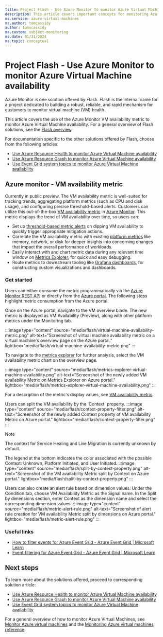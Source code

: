 ```yaml
---
title: Project Flash - Use Azure Monitor to monitor Azure Virtual Machine availability
description: This article covers important concepts for monitoring Azure virtual machine availability using the Azure Monitor VM availability metric.
ms.service: azure-virtual-machines
ms.author: tomcassidy
author: tomvcassidy
ms.custom: subject-monitoring
ms.date: 01/31/2024
ms.topic: conceptual
---
```


# Project Flash - Use Azure Monitor to monitor Azure Virtual Machine availability

Azure Monitor is one solution offered by Flash. Flash is the internal name for a project dedicated to building a robust, reliable, and rapid mechanism for customers to monitor virtual machine (VM) health.

This article covers the use of the Azure Monitor VM availability metric to monitor Azure Virtual Machine availability. For a general overview of Flash solutions, see the [Flash overview](flash-overview.md).

For documentation specific to the other solutions offered by Flash, choose from the following articles:
* [Use Azure Resource Health to monitor Azure Virtual Machine availability](flash-azure-resource-health.md)
* [Use Azure Resource Graph to monitor Azure Virtual Machine availability](flash-azure-resource-graph.md)
* [Use Event Grid system topics to monitor Azure Virtual Machine availability](flash-event-grid-system-topic.md)

## Azure monitor - VM availability metric

Currently in public preview. The VM availability metric is well-suited for tracking trends, aggregating platform metrics (such as CPU and disk usage), and configuring precise threshold-based alerts. Customers can utilize this out-of-the-box [VM availability metric](monitor-vm-reference.md#vm-availability-metric-preview) in [Azure Monitor](/azure/azure-monitor/platform/alerts-overview). This metric displays the trend of VM availability over time, so users can:

- Set up [threshold-based metric alerts](/azure/azure-monitor/alerts/alerts-create-new-alert-rule?tabs=metric) on dipping VM availability to quickly trigger appropriate mitigation actions.
- Correlate the VM availability metric with existing [platform metrics](/azure/azure-monitor/essentials/data-platform-metrics) like memory, network, or disk for deeper insights into concerning changes that impact the overall performance of workloads.
- Easily interact with and chart metric data during any relevant time window on [Metrics Explorer](/azure/azure-monitor/essentials/metrics-getting-started), for quick and easy debugging.
- Route metrics to downstream tooling like [Grafana dashboards](/azure/azure-monitor/visualize/grafana-plugin), for constructing custom visualizations and dashboards.

### Get started

Users can either consume the metric programmatically via the [Azure Monitor REST API](/rest/api/monitor/metrics) or directly from the [Azure portal](https://portal.azure.com/). The following steps highlight metric consumption from the Azure portal.

Once on the Azure portal, navigate to the VM overview blade. The new metric is displayed as VM Availability (Preview), along with other platform metrics under the Monitoring tab.

   :::image type="content" source="media/flash/virtual-machine-availability-metric.png" alt-text="Screenshot of virtual machine availability metric on a virtual machine's overview page on the Azure portal." lightbox="media/flash/virtual-machine-availability-metric.png" :::

To navigate to the [metrics explorer](/azure/azure-monitor/essentials/metrics-getting-started) for further analysis, select the VM availability metric chart on the overview page.

   :::image type="content" source="media/flash/metrics-explorer-virtual-machine-availability.png" alt-text="Screenshot of the newly added VM availability Metric on Metrics Explorer on Azure portal." lightbox="media/flash/metrics-explorer-virtual-machine-availability.png" :::

For a description of the metric's display values, see [VM availability metric](monitor-vm-reference.md#vm-availability-metric-preview).

Users can split the VM availability by the 'Context' property.
   :::image type="content" source="media/flash/context-property-filter.png" alt-text="Screenshot of the newly added Context property of VM availability Metric on Azure portal." lightbox="media/flash/context-property-filter.png" :::

> [!NOTE]
> The context for Service Healing and Live Migration is currently unknown by default.

The legend at the bottom indicates the color associated with the possible Context: Unknown, Platform Initiated, and User Initiated.
   :::image type="content" source="media/flash/split-by-context-property.png" alt-text="Screenshot of the VM availability Metric split by Context on Azure portal." lightbox="media/flash/split-by-context-property.png" :::

Users can also create an alert rule based on dimension values. Under the Condition tab, choose VM Availability Metric as the Signal name. In the Split by dimensions section, enter Context as the dimension name and select the corresponding dimension values.
   :::image type="content" source="media/flash/metric-alert-rule.png" alt-text="Screenshot of alert rule creation for VM availability Metric split by dimensions on Azure portal." lightbox="media/flash/metric-alert-rule.png" :::

### Useful links

- [How to filter events for Azure Event Grid - Azure Event Grid | Microsoft Learn](/azure/event-grid/how-to-filter-events)
- [Event filtering for Azure Event Grid - Azure Event Grid | Microsoft Learn](/azure/event-grid/event-filtering#advanced-filtering)

## Next steps

To learn more about the solutions offered, proceed to corresponding solution article:
* [Use Azure Resource Health to monitor Azure Virtual Machine availability](flash-azure-resource-health.md)
* [Use Azure Resource Graph to monitor Azure Virtual Machine availability](flash-azure-resource-graph.md)
* [Use Event Grid system topics to monitor Azure Virtual Machine availability](flash-event-grid-system-topic.md)

For a general overview of how to monitor Azure Virtual Machines, see [Monitor Azure virtual machines](monitor-vm.md) and the [Monitoring Azure virtual machines reference](monitor-vm-reference.md).
